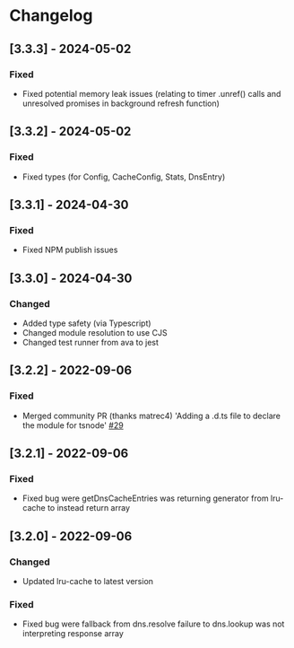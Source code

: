 # Changelog

## [3.3.3] - 2024-05-02

### Fixed

- Fixed potential memory leak issues (relating to timer .unref() calls and unresolved promises in background refresh function)

## [3.3.2] - 2024-05-02

### Fixed

- Fixed types (for Config, CacheConfig, Stats, DnsEntry)

## [3.3.1] - 2024-04-30

### Fixed

- Fixed NPM publish issues

## [3.3.0] - 2024-04-30

### Changed

- Added type safety (via Typescript)
- Changed module resolution to use CJS
- Changed test runner from ava to jest

## [3.2.2] - 2022-09-06

### Fixed

- Merged community PR (thanks matrec4) 'Adding a .d.ts file to declare the module for tsnode' [#29](https://github.com/tcollinsworth/axios-cached-dns-resolve/pull/29)


## [3.2.1] - 2022-09-06

### Fixed

- Fixed bug were getDnsCacheEntries was returning generator from lru-cache to instead return array


## [3.2.0] - 2022-09-06

### Changed

- Updated lru-cache to latest version

### Fixed

- Fixed bug were fallback from dns.resolve failure to dns.lookup was not interpreting response array
